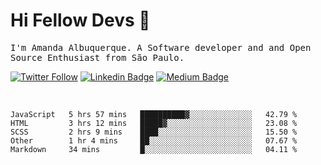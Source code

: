 # Hi Fellow Devs :wave:
   
<p>
  <samp>
    I'm Amanda Albuquerque. A Software developer and and Open Source Enthusiast from São Paulo.
  </samp>

  
  [![Twitter Follow](https://img.shields.io/twitter/follow/alalbux?style=social)](https://www.twitter.com/alalbux)
  [![Linkedin Badge](https://img.shields.io/badge/-alalbux-blue?style=flat-square&logo=Linkedin&logoColor=white&link=https://www.linkedin.com/in/alalbux/)](https://www.linkedin.com/in/alalbux/)
  [![Medium Badge](https://img.shields.io/badge/-alalbux-black?style=flat-square&logo=Medium&logoColor=white&link=https://medium.com/@alalbux)](https://medium.com/@alalbux)
</p>

  <br/>
  

<!--START_SECTION:waka-->
```text
JavaScript   5 hrs 57 mins   ██████████▓░░░░░░░░░░░░░░   42.79 % 
HTML         3 hrs 12 mins   █████▓░░░░░░░░░░░░░░░░░░░   23.08 % 
SCSS         2 hrs 9 mins    ████░░░░░░░░░░░░░░░░░░░░░   15.50 % 
Other        1 hr 4 mins     ██░░░░░░░░░░░░░░░░░░░░░░░   07.67 % 
Markdown     34 mins         █░░░░░░░░░░░░░░░░░░░░░░░░   04.11 % 
```
<!--END_SECTION:waka-->

